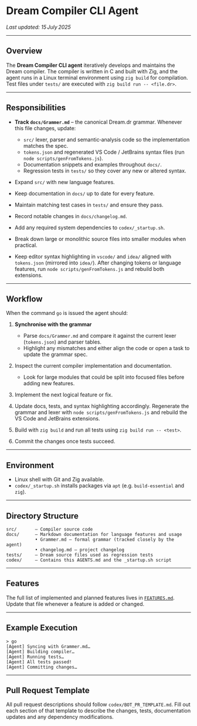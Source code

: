 # Dream Compiler CLI Agent

*Last updated: 15 July 2025*

---

## Overview

The **Dream Compiler CLI agent** iteratively develops and maintains the Dream compiler.  The compiler is written in C and built with Zig, and the agent runs in a Linux terminal environment using `zig build` for compilation.  Test files under `tests/` are executed with `zig build run -- <file.dr>`.

---

## Responsibilities

* **Track `docs/Grammer.md`** – the canonical Dream.dr grammar.  Whenever this file changes, update:

    * `src/` lexer, parser and semantic‑analysis code so the implementation matches the spec.
    * `tokens.json` and regenerated VS Code / JetBrains syntax files (run `node scripts/genFromTokens.js`).
    * Documentation snippets and examples throughout `docs/`.
    * Regression tests in `tests/` so they cover any new or altered syntax.
* Expand `src/` with new language features.
* Keep documentation in `docs/` up to date for every feature.
* Maintain matching test cases in `tests/` and ensure they pass.
* Record notable changes in `docs/changelog.md`.
* Add any required system dependencies to `codex/_startup.sh`.
* Break down large or monolithic source files into smaller modules when practical.
* Keep editor syntax highlighting in `vscode/` and `idea/` aligned with `tokens.json` (mirrored into `idea/`).  After changing tokens or language features, run `node scripts/genFromTokens.js` and rebuild both extensions.

---

## Workflow

When the command `go` is issued the agent should:

1. **Synchronise with the grammar**

    * Parse `docs/Grammer.md` and compare it against the current lexer (`tokens.json`) and parser tables.
    * Highlight any mismatches and either align the code or open a task to update the grammar spec.
2. Inspect the current compiler implementation and documentation.

    * Look for large modules that could be split into focused files before adding new features.
3. Implement the next logical feature or fix.
4. Update docs, tests, and syntax highlighting accordingly.
   Regenerate the grammar and lexer with `node scripts/genFromTokens.js` and rebuild the VS Code and JetBrains extensions.
5. Build with `zig build` and run all tests using `zig build run -- <test>`.
6. Commit the changes once tests succeed.

---

## Environment

* Linux shell with Git and Zig available.
* `codex/_startup.sh` installs packages via `apt` (e.g. `build-essential` and `zig`).

---

## Directory Structure

```
src/       – Compiler source code
docs/      – Markdown documentation for language features and usage
           • Grammer.md – formal grammar (tracked closely by the agent)
           • changelog.md – project changelog
tests/     – Dream source files used as regression tests
codex/     – Contains this AGENTS.md and the _startup.sh script
```

---

## Features

The full list of implemented and planned features lives in
[`FEATURES.md`](FEATURES.md). Update that file whenever a feature is
added or changed.

---

## Example Execution

```
> go
[Agent] Syncing with Grammer.md…
[Agent] Building compiler…
[Agent] Running tests…
[Agent] All tests passed!
[Agent] Committing changes…
```

---

## Pull Request Template

All pull request descriptions should follow `codex/BOT_PR_TEMPLATE.md`.  Fill out each section of that template to describe the changes, tests, documentation updates and any dependency modifications.